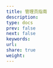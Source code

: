 ```yaml
---
title: 管理员指南
description: 
type: docs
prev: false
next: false
keywords: 
url: 
share: true
weight: 
---
```

